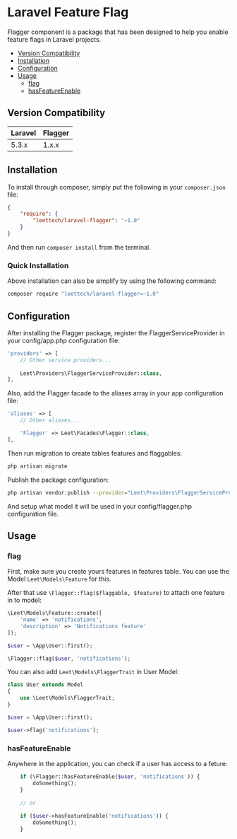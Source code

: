 Laravel Feature Flag
==============
Flagger component is a package that has been designed to help you enable feature flags in Laravel projects.

* [Version Compatibility](#version-compatibility)
* [Installation](#installation)
* [Configuration](#configuration)
* [Usage](#usage)
    * [flag](#flag)
    * [hasFeatureEnable](#hasFeatureEnable)

## Version Compatibility

Laravel  | Flagger
:---------|:----------
 5.3.x    | 1.x.x
 
## Installation

To install through composer, simply put the following in your `composer.json` file:

```json
{
    "require": {
        "leettech/laravel-flagger": "~1.0"
    }
}
```

And then run `composer install` from the terminal.

### Quick Installation

Above installation can also be simplify by using the following command:

```sh
composer require "leettech/laravel-flagger=~1.0"
```

## Configuration

After installing the Flagger package, register the FlaggerServiceProvider in your config/app.php configuration file:

```php
'providers' => [
    // Other service providers...
    
    Leet\Providers\FlaggerServiceProvider::class,
],
```

Also, add the Flagger facade to the aliases array in your app configuration file:

```php
'aliases' => [
    // Other aliases...

    'Flagger' => Leet\Facades\Flagger::class,
],
```

Then run migration to create tables features and flaggables:

```sh
php artisan migrate
```

Publish the package configuration:

```sh
php artisan vendor:publish --provider="Leet\Providers\FlaggerServiceProvider"
```

And setup  what model it will be used in your config/flagger.php configuration file.

## Usage

### flag

First, make sure you create yours features in features table. You can use the Model ```Leet\Models\Feature``` for this.

After that use ```\Flagger::flag($flaggable, $feature)``` to attach one feature in to model:

```php
\Leet\Models\Feature::create([
    'name' => 'notifications',
    'description' => 'Notifications feature'
]);

$user = \App\User::first();

\Flagger::flag($user, 'notifications');
```

You can also add ```Leet\Models\FlaggerTrait``` in User Model:

```php
class User extends Model
{
    use \Leet\Models\FlaggerTrait;
}

$user = \App\User::first();

$user->flag('notifications');
```

### hasFeatureEnable

Anywhere in the application, you can check if a user has access to a feture:

```php
    if (\Flagger::hasFeatureEnable($user, 'notifications')) {
        doSomething();
    }
    
    // or
    
    if ($user->hasFeatureEnable('notifications')) {
        doSomething();
    }
```

